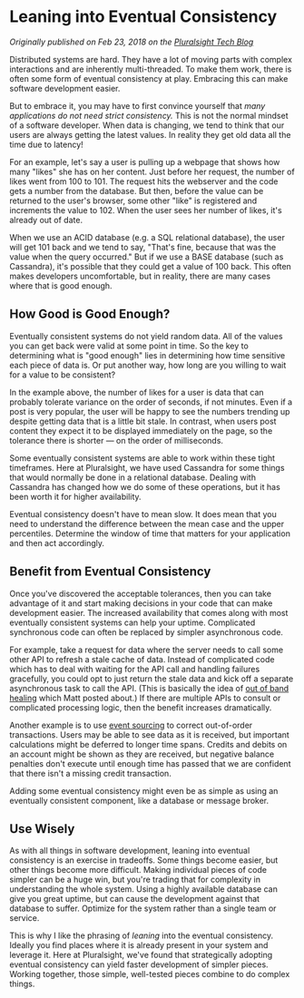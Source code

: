 # Leaning into Eventual Consistency

_Originally published on Feb 23, 2018 on the [Pluralsight Tech Blog](https://www.pluralsight.com/tech-blog/leaning-into-eventual-consistency)_

Distributed systems are hard.
They have a lot of moving parts with complex interactions and are inherently multi-threaded.
To make them work, there is often some form of eventual consistency at play.
Embracing this can make software development easier.

But to embrace it, you may have to first convince yourself that _many applications do not need strict consistency._
This is not the normal mindset of a software developer.
When data is changing, we tend to think that our users are always getting the latest values. 
In reality they get old data all the time due to latency!

For an example, let's say a user is pulling up a webpage that shows how many "likes" she has on her content.
Just before her request, the number of likes went from 100 to 101.
The request hits the webserver and the code gets a number from the database.
But then, before the value can be returned to the user's browser, some other "like" is registered and increments the value to 102.
When the user sees her number of likes, it's already out of date.

When we use an ACID database (e.g. a SQL relational database), the user will get 101 back and we tend to say, "That's fine, because that was the value when the query occurred."
But if we use a BASE database (such as Cassandra), it's possible that they could get a value of 100 back.
This often makes developers uncomfortable, but in reality, there are many cases where that is good enough.

## How Good is Good Enough?

Eventually consistent systems do not yield random data.
All of the values you can get back were valid at some point in time.
So the key to determining what is "good enough" lies in determining how time sensitive each piece of data is.
Or put another way, how long are you willing to wait for a value to be consistent?

In the example above, the number of likes for a user is data that can probably tolerate variance on the order of seconds, if not minutes.
Even if a post is very popular, the user will be happy to see the numbers trending up despite getting data that is a little bit stale.
In contrast, when users post content they expect it to be displayed immediately on the page, so the tolerance there is shorter &mdash; on the order of milliseconds.

Some eventually consistent systems are able to work within these tight timeframes.
Here at Pluralsight, we have used Cassandra for some things that would normally be done in a relational database.
Dealing with Cassandra has changed how we do some of these operations, but it has been worth it for higher availability.

Eventual consistency doesn't have to mean slow.
It does mean that you need to understand the difference between the mean case and the upper percentiles.
Determine the window of time that matters for your application and then act accordingly.

## Benefit from Eventual Consistency

Once you've discovered the acceptable tolerances, then you can take advantage of it and start making decisions in your code that can make development easier.
The increased availability that comes along with most eventually consistent systems can help your uptime.
Complicated synchronous code can often be replaced by simpler asynchronous code.

For example, take a request for data where the server needs to call some other API to refresh a stale cache of data.
Instead of complicated code which has to deal with waiting for the API call and handling failures gracefully,
you could opt to just return the stale data and kick off a separate asynchronous task to call the API.
(This is basically the idea of [out of band healing](https://www.pluralsight.com/tech-blog/eventually-consistent-patterns-out-of-band-healing) which Matt posted about.)
If there are multiple APIs to consult or complicated processing logic, then the benefit increases dramatically.

Another example is to use [event sourcing](https://docs.microsoft.com/en-us/azure/architecture/patterns/event-sourcing) to correct out-of-order transactions.
Users may be able to see data as it is received, but important calculations might be deferred to longer time spans.
Credits and debits on an account might be shown as they are received, but negative balance penalties don't execute until enough time has passed that we are confident that there isn't a missing credit transaction.

Adding some eventual consistency might even be as simple as using an eventually consistent component, like a database or message broker.

## Use Wisely

As with all things in software development, leaning into eventual consistency is an exercise in tradeoffs.
Some things become easier, but other things become more difficult.
Making individual pieces of code simpler can be a huge win, but you're trading that for complexity in understanding the whole system.
Using a highly available database can give you great uptime, but can cause the development against that database to suffer.
Optimize for the system rather than a single team or service.

This is why I like the phrasing of _leaning_ into the eventual consistency.
Ideally you find places where it is already present in your system and leverage it.
Here at Pluralsight, we've found that strategically adopting eventual consistency can yield faster development of simpler pieces.
Working together, those simple, well-tested pieces combine to do complex things.
